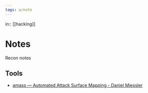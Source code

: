 ```yaml
---
tags: a/note
---
```

in:: [[hacking]]

# Notes
Recon notes

## Tools
* [amass — Automated Attack Surface Mapping - Daniel Miessler](https://danielmiessler.com/study/amass/)
